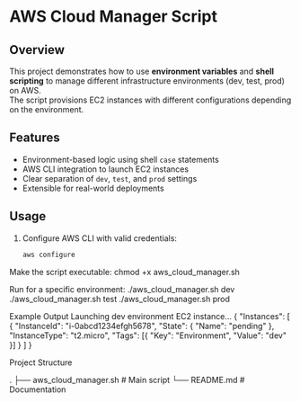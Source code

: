 # AWS Cloud Manager Script

## Overview
This project demonstrates how to use **environment variables** and **shell scripting** to manage different infrastructure environments (dev, test, prod) on AWS.  
The script provisions EC2 instances with different configurations depending on the environment.

## Features
- Environment-based logic using shell `case` statements  
- AWS CLI integration to launch EC2 instances  
- Clear separation of `dev`, `test`, and `prod` settings  
- Extensible for real-world deployments  

## Usage
1. Configure AWS CLI with valid credentials:
   ```bash
   aws configure
Make the script executable:
chmod +x aws_cloud_manager.sh

Run for a specific environment:
./aws_cloud_manager.sh dev
./aws_cloud_manager.sh test
./aws_cloud_manager.sh prod

Example Output
Launching dev environment EC2 instance...
{
    "Instances": [
        {
            "InstanceId": "i-0abcd1234efgh5678",
            "State": { "Name": "pending" },
            "InstanceType": "t2.micro",
            "Tags": [{ "Key": "Environment", "Value": "dev" }]
        }
    ]
}

Project Structure

.
├── aws_cloud_manager.sh   # Main script
└── README.md              # Documentation

